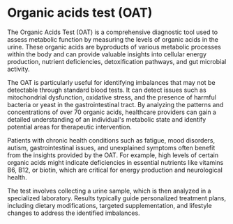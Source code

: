 <!--
source: gpt-40
tags: urine-tests tests
-->

# Organic acids test (OAT)

The Organic Acids Test (OAT) is a comprehensive diagnostic tool used to assess metabolic function by measuring the levels of organic acids in the urine. These organic acids are byproducts of various metabolic processes within the body and can provide valuable insights into cellular energy production, nutrient deficiencies, detoxification pathways, and gut microbial activity.

The OAT is particularly useful for identifying imbalances that may not be detectable through standard blood tests. It can detect issues such as mitochondrial dysfunction, oxidative stress, and the presence of harmful bacteria or yeast in the gastrointestinal tract. By analyzing the patterns and concentrations of over 70 organic acids, healthcare providers can gain a detailed understanding of an individual's metabolic state and identify potential areas for therapeutic intervention.

Patients with chronic health conditions such as fatigue, mood disorders, autism, gastrointestinal issues, and unexplained symptoms often benefit from the insights provided by the OAT. For example, high levels of certain organic acids might indicate deficiencies in essential nutrients like vitamins B6, B12, or biotin, which are critical for energy production and neurological health.

The test involves collecting a urine sample, which is then analyzed in a specialized laboratory. Results typically guide personalized treatment plans, including dietary modifications, targeted supplementation, and lifestyle changes to address the identified imbalances.
